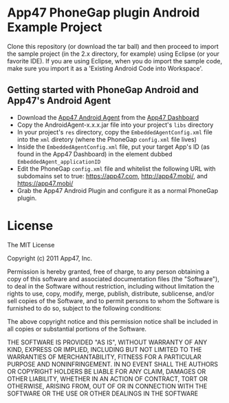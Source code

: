 # App47 PhoneGap plugin Android Example Project

Clone this repository (or download the tar ball) and then proceed to import the sample project (in the 2.x directory, for example) using Eclipse (or your favorite IDE). If you are using Eclipse, when you do import the sample code, make sure you import it as a 'Existing Android Code into Workspace'. 

## Getting started with PhoneGap Android and App47's Android Agent

- Download the [App47 Android Agent](http://app47.com/wiki/doku.php?id=configure:androidapp) from the [App47 Dashboard](https://cirrus.app47.com)
- Copy the AndroidAgent-x.x.x.jar file into your project's `libs` directory
- In your project's `res` directory, copy the `EmbeddedAgentConfig.xml` file into the `xml` diretory (where the PhoneGap `config.xml` file lives)
- Inside the `EmbeddedAgentConfig.xml` file, put your target App's ID (as found in the App47 Dashboard) in the element dubbed `EmbeddedAgent_applicationID`
- Edit the PhoneGap `config.xml` file and whitelist the following URL with subdomains set to true: https://app47.com, http://app47.mobi/, and https://app47.mobi/ 
- Grab the App47 Android Plugin and configure it as a normal PhoneGap plugin.

# License

The MIT License

Copyright (c) 2011 App47, Inc.

Permission is hereby granted, free of charge, to any person obtaining a copy of this software and associated documentation files (the "Software"), to deal in the Software without restriction, including without limitation the rights to use, copy, modify, merge, publish, distribute, sublicense, and/or sell copies of the Software, and to permit persons to whom the Software is furnished to do so, subject to the following conditions:

The above copyright notice and this permission notice shall be included in all copies or substantial portions of the Software.

THE SOFTWARE IS PROVIDED "AS IS", WITHOUT WARRANTY OF ANY KIND, EXPRESS OR IMPLIED, INCLUDING BUT NOT LIMITED TO THE WARRANTIES OF MERCHANTABILITY, FITNESS FOR A PARTICULAR PURPOSE AND NONINFRINGEMENT. IN NO EVENT SHALL THE AUTHORS OR COPYRIGHT HOLDERS BE LIABLE FOR ANY CLAIM, DAMAGES OR OTHER LIABILITY, WHETHER IN AN ACTION OF CONTRACT, TORT OR OTHERWISE, ARISING FROM, OUT OF OR IN CONNECTION WITH THE SOFTWARE OR THE USE OR OTHER DEALINGS IN THE SOFTWARE